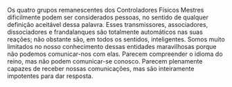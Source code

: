 ﻿Os quatro grupos remanescentes dos Controladores Físicos Mestres dificilmente podem ser considerados pessoas, no sentido de qualquer definição aceitável dessa palavra. Esses transmissores, associadores, dissociadores e frandalanques são totalmente automáticos nas suas reações; não obstante são, em todos os sentidos, inteligentes. Somos muito limitados no nosso conhecimento dessas entidades maravilhosas porque não podemos comunicar-nos com elas. Parecem compreender o idioma do reino, mas não podem comunicar-se conosco. Parecem plenamente capazes de receber nossas comunicações, mas são inteiramente impotentes para dar resposta.